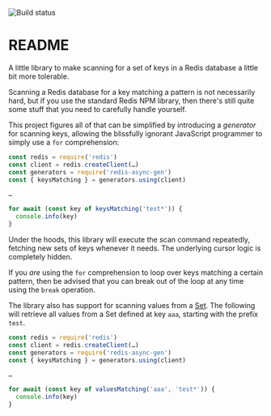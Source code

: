 ![Build status](https://travis-ci.org/wspringer/redis-async-gen.svg?branch=master)

# README

A little library to make scanning for a set of keys in a Redis database a little bit more tolerable. 

Scanning a Redis database for a key matching a pattern is not necessarily hard, but if you use the standard Redis NPM library, then there's still quite some stuff that you need to carefully handle yourself. 

This project figures all of that can be simplified by introducing a *generator* for scanning keys, allowing the blissfully ignorant JavaScript programmer to simply use a `for` comprehension:

```javascript
const redis = require('redis')
const client = redis.createClient(…)
const generators = require('redis-async-gen')
const { keysMatching } = generators.using(client)

…

for await (const key of keysMatching('test*')) {
  console.info(key)
}
```

Under the hoods, this library will execute the scan command repeatedly, fetching new sets of keys whenever it needs. The underlying cursor logic is completely hidden. 

If you *are* using the `for` comprehension to loop over keys matching a certain pattern, then be advised that you can break out of the loop at any time using the `break` operation. 

The library also has support for scanning values from a [Set](https://redis.io/topics/data-types#sets). The following will retrieve all values from a Set defined at key `aaa`, starting with the prefix `test`.

```javascript
const redis = require('redis')
const client = redis.createClient(…)
const generators = require('redis-async-gen')
const { keysMatching } = generators.using(client)

…

for await (const key of valuesMatching('aaa', 'test*')) {
  console.info(key)
}
```
